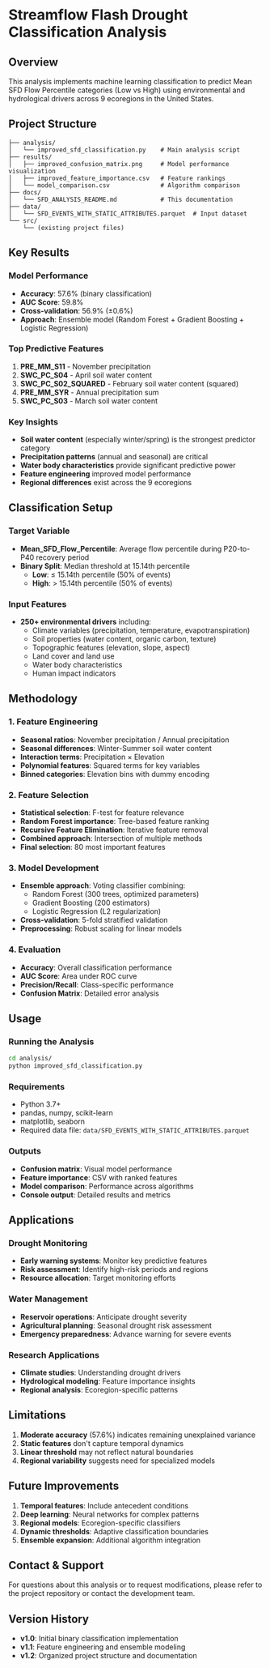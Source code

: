 # Streamflow Flash Drought Classification Analysis

## Overview

This analysis implements machine learning classification to predict Mean SFD Flow Percentile categories (Low vs High) using environmental and hydrological drivers across 9 ecoregions in the United States.

## Project Structure

```
├── analysis/
│   └── improved_sfd_classification.py    # Main analysis script
├── results/
│   ├── improved_confusion_matrix.png     # Model performance visualization
│   ├── improved_feature_importance.csv   # Feature rankings
│   └── model_comparison.csv              # Algorithm comparison
├── docs/
│   └── SFD_ANALYSIS_README.md            # This documentation
├── data/
│   └── SFD_EVENTS_WITH_STATIC_ATTRIBUTES.parquet  # Input dataset
└── src/
    └── (existing project files)
```

## Key Results

### Model Performance
- **Accuracy**: 57.6% (binary classification)
- **AUC Score**: 59.8%
- **Cross-validation**: 56.9% (±0.6%)
- **Approach**: Ensemble model (Random Forest + Gradient Boosting + Logistic Regression)

### Top Predictive Features
1. **PRE_MM_S11** - November precipitation
2. **SWC_PC_S04** - April soil water content
3. **SWC_PC_S02_SQUARED** - February soil water content (squared)
4. **PRE_MM_SYR** - Annual precipitation sum
5. **SWC_PC_S03** - March soil water content

### Key Insights
- **Soil water content** (especially winter/spring) is the strongest predictor category
- **Precipitation patterns** (annual and seasonal) are critical
- **Water body characteristics** provide significant predictive power
- **Feature engineering** improved model performance
- **Regional differences** exist across the 9 ecoregions

## Classification Setup

### Target Variable
- **Mean_SFD_Flow_Percentile**: Average flow percentile during P20-to-P40 recovery period
- **Binary Split**: Median threshold at 15.14th percentile
  - **Low**: ≤ 15.14th percentile (50% of events)
  - **High**: > 15.14th percentile (50% of events)

### Input Features
- **250+ environmental drivers** including:
  - Climate variables (precipitation, temperature, evapotranspiration)
  - Soil properties (water content, organic carbon, texture)
  - Topographic features (elevation, slope, aspect)
  - Land cover and land use
  - Water body characteristics
  - Human impact indicators

## Methodology

### 1. Feature Engineering
- **Seasonal ratios**: November precipitation / Annual precipitation
- **Seasonal differences**: Winter-Summer soil water content
- **Interaction terms**: Precipitation × Elevation
- **Polynomial features**: Squared terms for key variables
- **Binned categories**: Elevation bins with dummy encoding

### 2. Feature Selection
- **Statistical selection**: F-test for feature relevance
- **Random Forest importance**: Tree-based feature ranking
- **Recursive Feature Elimination**: Iterative feature removal
- **Combined approach**: Intersection of multiple methods
- **Final selection**: 80 most important features

### 3. Model Development
- **Ensemble approach**: Voting classifier combining:
  - Random Forest (300 trees, optimized parameters)
  - Gradient Boosting (200 estimators)
  - Logistic Regression (L2 regularization)
- **Cross-validation**: 5-fold stratified validation
- **Preprocessing**: Robust scaling for linear models

### 4. Evaluation
- **Accuracy**: Overall classification performance
- **AUC Score**: Area under ROC curve
- **Precision/Recall**: Class-specific performance
- **Confusion Matrix**: Detailed error analysis

## Usage

### Running the Analysis
```bash
cd analysis/
python improved_sfd_classification.py
```

### Requirements
- Python 3.7+
- pandas, numpy, scikit-learn
- matplotlib, seaborn
- Required data file: `data/SFD_EVENTS_WITH_STATIC_ATTRIBUTES.parquet`

### Outputs
- **Confusion matrix**: Visual model performance
- **Feature importance**: CSV with ranked features
- **Model comparison**: Performance across algorithms
- **Console output**: Detailed results and metrics

## Applications

### Drought Monitoring
- **Early warning systems**: Monitor key predictive features
- **Risk assessment**: Identify high-risk periods and regions
- **Resource allocation**: Target monitoring efforts

### Water Management
- **Reservoir operations**: Anticipate drought severity
- **Agricultural planning**: Seasonal drought risk assessment
- **Emergency preparedness**: Advance warning for severe events

### Research Applications
- **Climate studies**: Understanding drought drivers
- **Hydrological modeling**: Feature importance insights
- **Regional analysis**: Ecoregion-specific patterns

## Limitations

1. **Moderate accuracy** (57.6%) indicates remaining unexplained variance
2. **Static features** don't capture temporal dynamics
3. **Linear threshold** may not reflect natural boundaries
4. **Regional variability** suggests need for specialized models

## Future Improvements

1. **Temporal features**: Include antecedent conditions
2. **Deep learning**: Neural networks for complex patterns
3. **Regional models**: Ecoregion-specific classifiers
4. **Dynamic thresholds**: Adaptive classification boundaries
5. **Ensemble expansion**: Additional algorithm integration

## Contact & Support

For questions about this analysis or to request modifications, please refer to the project repository or contact the development team.

## Version History

- **v1.0**: Initial binary classification implementation
- **v1.1**: Feature engineering and ensemble modeling
- **v1.2**: Organized project structure and documentation